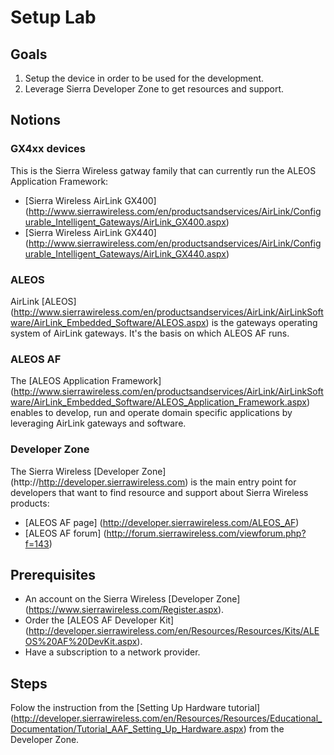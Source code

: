 Setup Lab
===============================================================================

Goals
-------------------------------------------------------------------------------

1. Setup the device in order to be used for the development.
2. Leverage Sierra Developer Zone to get resources and support.

Notions
-------------------------------------------------------------------------------

### GX4xx devices

This is the Sierra Wireless gatway family that can currently run
the ALEOS Application Framework:

* [Sierra Wireless AirLink GX400] (http://www.sierrawireless.com/en/productsandservices/AirLink/Configurable_Intelligent_Gateways/AirLink_GX400.aspx)
* [Sierra Wireless AirLink GX440] (http://www.sierrawireless.com/en/productsandservices/AirLink/Configurable_Intelligent_Gateways/AirLink_GX440.aspx)

### ALEOS

AirLink [ALEOS] (http://www.sierrawireless.com/en/productsandservices/AirLink/AirLinkSoftware/AirLink_Embedded_Software/ALEOS.aspx) 
is the gateways operating system of AirLink gateways. It's the basis
on which ALEOS AF runs.

### ALEOS AF

The [ALEOS Application Framework] (http://www.sierrawireless.com/en/productsandservices/AirLink/AirLinkSoftware/AirLink_Embedded_Software/ALEOS_Application_Framework.aspx)
enables to develop, run and operate domain specific applications
by leveraging AirLink gateways and software.

### Developer Zone

The Sierra Wireless [Developer Zone] (http://http://developer.sierrawireless.com)
is the main entry point for developers that want to find resource and support
about Sierra Wireless products:
* [ALEOS AF page] (http://developer.sierrawireless.com/ALEOS_AF)
* [ALEOS AF forum] (http://forum.sierrawireless.com/viewforum.php?f=143) 

Prerequisites
-------------------------------------------------------------------------------

* An account on the Sierra Wireless [Developer Zone] (https://www.sierrawireless.com/Register.aspx).
* Order the [ALEOS AF Developer Kit] (http://developer.sierrawireless.com/en/Resources/Resources/Kits/ALEOS%20AF%20DevKit.aspx).
* Have a subscription to a network provider.

Steps
-------------------------------------------------------------------------------

Folow the instruction from the [Setting Up Hardware tutorial] (http://developer.sierrawireless.com/en/Resources/Resources/Educational_Documentation/Tutorial_AAF_Setting_Up_Hardware.aspx)
from the Developer Zone.